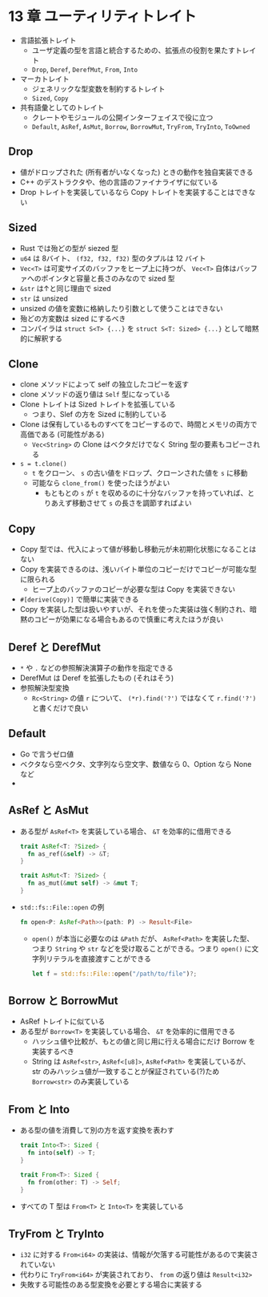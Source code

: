 13 章 ユーティリティトレイト
===

- 言語拡張トレイト
  - ユーザ定義の型を言語と統合するための、拡張点の役割を果たすトレイト
  - `Drop`, `Deref`, `DerefMut`, `From`, `Into`
- マーカトレイト
  - ジェネリックな型変数を制約するトレイト
  - `Sized`, `Copy`
- 共有語彙としてのトレイト
  - クレートやモジュールの公開インターフェイスで役に立つ
  - `Default`, `AsRef`, `AsMut`, `Borrow`, `BorrowMut`, `TryFrom`, `TryInto`, `ToOwned`

## Drop

- 値がドロップされた (所有者がいなくなった) ときの動作を独自実装できる
- C++ のデストラクタや、他の言語のファイナライザに似ている
- Drop トレイトを実装しているなら Copy トレイトを実装することはできない

## Sized

- Rust では殆どの型が siezed 型
- `u64` は 8バイト、 `(f32, f32, f32)` 型のタプルは 12 バイト
- `Vec<T>` は可変サイズのバッファをヒープ上に持つが、 `Vec<T>` 自体はバッファへのポインタと容量と長さのみなので sized 型
- `&str` は↑と同じ理由で sized
- `str` は unsized
- unsized の値を変数に格納したり引数として使うことはできない
- 殆どの方変数は sized にするべき
- コンパイラは `struct S<T> {...}` を `struct S<T: Sized> {...}` として暗黙的に解釈する

## Clone

- clone メソッドによって self の独立したコピーを返す
- clone メソッドの返り値は `Self` 型になっている
- Clone トレイトは Sized トレイトを拡張している
  - つまり、Slef の方を Sized に制約している
- Clone は保有しているものすべてをコピーするので、時間とメモリの両方で高価である (可能性がある)
  - `Vec<String>` の Clone はベクタだけでなく String 型の要素もコピーされる
- `s = t.clone()`
  - `t` をクローン、 `s` の古い値をドロップ、クローンされた値を `s` に移動
  - 可能なら `clone_from()` を使ったほうがよい
    - もともとの `s` が `t` を収めるのに十分なバッファを持っていれば、とりあえず移動させて `s` の長さを調節すればよい


## Copy

- Copy 型では、代入によって値が移動し移動元が未初期化状態になることはない
- Copy を実装できるのは、浅いバイト単位のコピーだけでコピーが可能な型に限られる
  - ヒープ上のバッファのコピーが必要な型は Copy を実装できない
- `#[derive(Copy)]` で簡単に実装できる
- Copy を実装した型は扱いやすいが、それを使った実装は強く制約され、暗黙のコピーが効果になる場合もあるので慎重に考えたほうが良い

## Deref と DerefMut

- `*` や `.` などの参照解決演算子の動作を指定できる
- DerefMut は Deref を拡張したもの (それはそう)
- 参照解決型変換
  - `Rc<String>` の値 `r` について、 `(*r).find('?')` ではなくて `r.find('?')` と書くだけで良い

## Default

- Go で言うゼロ値
- ベクタなら空ベクタ、文字列なら空文字、数値なら 0、Option なら None など
- 

## AsRef と AsMut

- ある型が `AsRef<T>` を実装している場合、 `&T` を効率的に借用できる

  ```rust
  trait AsRef<T: ?Sized> {
    fn as_ref(&self) -> &T;
  }

  trait AsMut<T: ?Sized> {
    fn as_mut(&mut self) -> &mut T;
  }
  ```

- `std::fs::File::open` の例

  ```rust
  fn open<P: AsRef<Path>>(path: P) -> Result<File>
  ```

  - `open()` が本当に必要なのは `&Path` だが、 `AsRef<Path>` を実装した型、つまり `String` や `str` などを受け取ることができる。つまり `open()` に文字列リテラルを直接渡すことができる
  
    ```rust
    let f = std::fs::File::open("/path/to/file")?;
    ```
  
## Borrow と BorrowMut

- AsRef トレイトに似ている
- ある型が `Borrow<T>` を実装している場合、 `&T` を効率的に借用できる
  - ハッシュ値や比較が、もとの値と同じ用に行える場合にだけ Borrow を実装するべき
  - String は `AsRef<str>`, `AsRef<[u8]>`, `AsRef<Path>` を実装しているが、 str のみハッシュ値が一致することが保証されている(?)ため `Borrow<str>` のみ実装している

## From と Into

- ある型の値を消費して別の方を返す変換を表わす

  ```rust
  trait Into<T>: Sized {
    fn into(self) -> T;
  }
  
  trait From<T>: Sized {
    fn from(other: T) -> Self;
  }
  ```
  
- すべての T 型は `From<T>` と `Into<T>` を実装している

## TryFrom と TryInto

- `i32` に対する `From<i64>` の実装は、情報が欠落する可能性があるので実装されていない
- 代わりに `TryFrom<i64>` が実装されており、 `from` の返り値は `Result<i32>`
- 失敗する可能性のある型変換を必要とする場合に実装する

